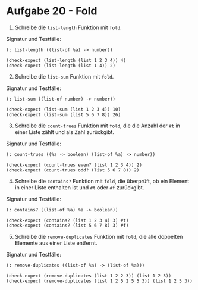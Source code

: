 # Aufgabe 20 - Fold

1. Schreibe die `list-length` Funktion mit `fold`.

Signatur und Testfälle:

```racket
(: list-length ((list-of %a) -> number))

(check-expect (list-length (list 1 2 3 4)) 4)
(check-expect (list-length (list 1 4)) 2)
```

2. Schreibe die `list-sum` Funktion mit `fold`.

Signatur und Testfälle:

```racket
(: list-sum ((list-of number) -> number))

(check-expect (list-sum (list 1 2 3 4)) 10)
(check-expect (list-sum (list 5 6 7 8)) 26)
```

3. Schreibe die `count-trues` Funktion mit `fold`, die die Anzahl der `#t` in einer Liste zählt und als Zahl zurückgibt.

Signatur und Testfälle:

```racket
(: count-trues ((%a -> boolean) (list-of %a) -> number))

(check-expect (count-trues even? (list 1 2 3 4)) 2)
(check-expect (count-trues odd? (list 5 6 7 8)) 2)
```

4. Schreibe die `contains?` Funktion mit `fold`, die überprüft, ob ein Element in einer Liste enthalten ist und `#t` oder `#f` zurückgibt.

Signatur und Testfälle:

```racket
(: contains? ((list-of %a) %a -> boolean))

(check-expect (contains? (list 1 2 3 4) 3) #t)
(check-expect (contains? (list 5 6 7 8) 3) #f)
```

5. Schreibe die `remove-duplicates` Funktion mit `fold`, die alle doppelten Elemente aus einer Liste entfernt.

Signatur und Testfälle:

```racket
(: remove-duplicates ((list-of %a) -> (list-of %a)))

(check-expect (remove-duplicates (list 1 2 2 3)) (list 1 2 3))
(check-expect (remove-duplicates (list 1 2 5 2 5 5 3)) (list 1 2 5 3))
```